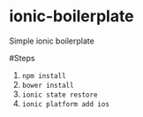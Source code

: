 # ionic-boilerplate
Simple ionic boilerplate

#Steps
1. `npm install`
2. `bower install`
3. `ionic state restore`
4. `ionic platform add ios`
